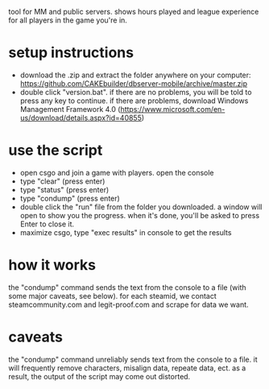 tool for MM and public servers. shows hours played and league experience for all players in the game you're in.

# setup instructions
* download the .zip and extract the folder anywhere on your computer: https://github.com/CAKEbuilder/dbserver-mobile/archive/master.zip
* double click "version.bat". if there are no problems, you will be told to press any key to continue. if there are problems, download Windows Management Framework 4.0 (https://www.microsoft.com/en-us/download/details.aspx?id=40855)

# use the script
* open csgo and join a game with players. open the console
 * type "clear" (press enter)
 * type "status" (press enter)
 * type "condump" (press enter)
* double click the "run" file from the folder you downloaded. a window will open to show you the progress. when it's done, you'll be asked to press Enter to close it.
* maximize csgo, type "exec results" in console to get the results

# how it works
the "condump" command sends the text from the console to a file (with some major caveats, see below). for each steamid, we contact steamcommunity.com and legit-proof.com and scrape for data we want.

# caveats
the "condump" command unreliably sends text from the console to a file. it will frequently remove characters, misalign data, repeate data, ect. as a result, the output of the script may come out distorted. 
